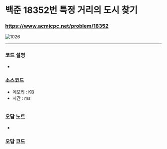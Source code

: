 백준 18352번 특정 거리의 도시 찾기
=================================

### <https://www.acmicpc.net/problem/18352>
![1026](https://user-images.githubusercontent.com/83554018/148937496-a9b00aad-dca0-4e74-b27c-0e8104374a4d.png)

<hr>

### 코드 설명
+ 

### 소스코드
+ 메모리 :  KB
+ 시간 :  ms
```python

```

### 오답 노트
+   


### 오답 코드
```python

```
